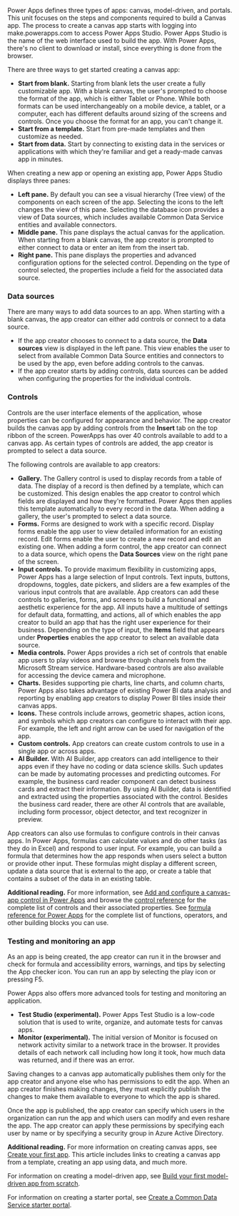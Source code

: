 Power Apps defines three types of apps: canvas, model-driven, and portals. This unit focuses on the steps and components required to build a Canvas app. The process to create a canvas app starts with logging into make.powerapps.com to access Power Apps Studio. Power Apps Studio is the name of the web interface used to build the app. With Power Apps, there's no client to download or install, since everything is done from the browser.

There are three ways to get started creating a canvas app:

 *  **Start from blank.** Starting from blank lets the user create a fully customizable app. With a blank canvas, the user's prompted to choose the format of the app, which is either Tablet or Phone. While both formats can be used interchangeably on a mobile device, a tablet, or a computer, each has different defaults around sizing of the screens and controls. Once you choose the format for an app, you can't change it.
 *  **Start from a template.** Start from pre-made templates and then customize as needed.
 *  **Start from data.** Start by connecting to existing data in the services or applications with which they're familiar and get a ready-made canvas app in minutes.

When creating a new app or opening an existing app, Power Apps Studio displays three panes:

 *  **Left pane.** By default you can see a visual hierarchy (Tree view) of the components on each screen of the app. Selecting the icons to the left changes the view of this pane. Selecting the database icon provides a view of Data sources, which includes available Common Data Service entities and available connectors.
 *  **Middle pane.** This pane displays the actual canvas for the application. When starting from a blank canvas, the app creator is prompted to either connect to data or enter an item from the insert tab.
 *  **Right pane.** This pane displays the properties and advanced configuration options for the selected control. Depending on the type of control selected, the properties include a field for the associated data source.

### Data sources

There are many ways to add data sources to an app. When starting with a blank canvas, the app creator can either add controls or connect to a data source.

 *  If the app creator chooses to connect to a data source, the **Data sources** view is displayed in the left pane. This view enables the user to select from available Common Data Source entities and connectors to be used by the app, even before adding controls to the canvas.
 *  If the app creator starts by adding controls, data sources can be added when configuring the properties for the individual controls.

### Controls

Controls are the user interface elements of the application, whose properties can be configured for appearance and behavior. The app creator builds the canvas app by adding controls from the **Insert** tab on the top ribbon of the screen. PowerApps has over 40 controls available to add to a canvas app. As certain types of controls are added, the app creator is prompted to select a data source.

The following controls are available to app creators:

 *  **Gallery.** The Gallery control is used to display records from a table of data. The display of a record is then defined by a template, which can be customized. This design enables the app creator to control which fields are displayed and how they're formatted. Power Apps then applies this template automatically to every record in the data. When adding a gallery, the user's prompted to select a data source.
 *  **Forms.** Forms are designed to work with a specific record. Display forms enable the app user to view detailed information for an existing record. Edit forms enable the user to create a new record and edit an existing one. When adding a form control, the app creator can connect to a data source, which opens the **Data Sources** view on the right pane of the screen.
 *  **Input controls.** To provide maximum flexibility in customizing apps, Power Apps has a large selection of Input controls. Text inputs, buttons, dropdowns, toggles, date pickers, and sliders are a few examples of the various input controls that are available. App creators can add these controls to galleries, forms, and screens to build a functional and aesthetic experience for the app. All inputs have a multitude of settings for default data, formatting, and actions, all of which enables the app creator to build an app that has the right user experience for their business. Depending on the type of input, the **Items** field that appears under **Properties** enables the app creator to select an available data source.
 *  **Media controls.** Power Apps provides a rich set of controls that enable app users to play videos and browse through channels from the Microsoft Stream service. Hardware-based controls are also available for accessing the device camera and microphone.
 *  **Charts.** Besides supporting pie charts, line charts, and column charts, Power Apps also takes advantage of existing Power BI data analysis and reporting by enabling app creators to display Power BI tiles inside their canvas apps.
 *  **Icons.** These controls include arrows, geometric shapes, action icons, and symbols which app creators can configure to interact with their app. For example, the left and right arrow can be used for navigation of the app.
 *  **Custom controls.** App creators can create custom controls to use in a single app or across apps.
 *  **AI Builder.** With AI Builder, app creators can add intelligence to their apps even if they have no coding or data science skills. Such updates can be made by automating processes and predicting outcomes. For example, the business card reader component can detect business cards and extract their information. By using AI Builder, data is identified and extracted using the properties associated with the control. Besides the business card reader, there are other AI controls that are available, including form processor, object detector, and text recognizer in preview.

App creators can also use formulas to configure controls in their canvas apps. In Power Apps, formulas can calculate values and do other tasks (as they do in Excel) and respond to user input. For example, you can build a formula that determines how the app responds when users select a button or provide other input. These formulas might display a different screen, update a data source that is external to the app, or create a table that contains a subset of the data in an existing table.

**Additional reading.** For more information, see [Add and configure a canvas-app control in Power Apps](/powerapps/maker/canvas-apps/add-configure-controls) and browse the [control reference](/powerapps/maker/canvas-apps/reference-properties) for the complete list of controls and their associated properties. See [formula reference for Power Apps](/powerapps/maker/canvas-apps/formula-reference) for the complete list of functions, operators, and other building blocks you can use.

### Testing and monitoring an app

As an app is being created, the app creator can run it in the browser and check for formula and accessibility errors, warnings, and tips by selecting the App checker icon. You can run an app by selecting the play icon or pressing F5.

Power Apps also offers more advanced tools for testing and monitoring an application.

 *  **Test Studio (experimental).** Power Apps Test Studio is a low-code solution that is used to write, organize, and automate tests for canvas apps.
 *  **Monitor (experimental).** The initial version of Monitor is focused on network activity similar to a network trace in the browser. It provides details of each network call including how long it took, how much data was returned, and if there was an error.

Saving changes to a canvas app automatically publishes them only for the app creator and anyone else who has permissions to edit the app. When an app creator finishes making changes, they must explicitly publish the changes to make them available to everyone to which the app is shared.

Once the app is published, the app creator can specify which users in the organization can run the app and which users can modify and even reshare the app. The app creator can apply these permissions by specifying each user by name or by specifying a security group in Azure Active Directory.

**Additional reading.** For more information on creating canvas apps, see [Create your first app](/powerapps/maker/canvas-apps/get-started-test-drive). This article includes links to creating a canvas app from a template, creating an app using data, and much more.

For information on creating a model-driven app, see [Build your first model-driven app from scratch](/powerapps/maker/model-driven-apps/build-first-model-driven-app).

For information on creating a starter portal, see [Create a Common Data Service starter portal](/powerapps/maker/portals/create-portal).
